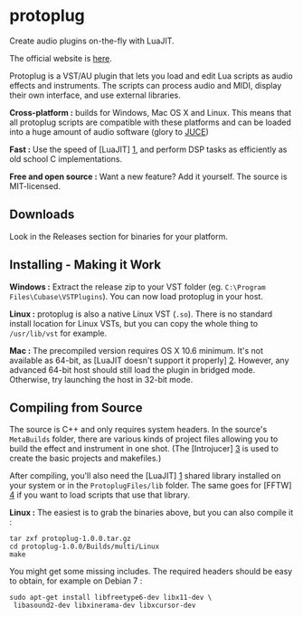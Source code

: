 protoplug
=========
Create audio plugins on-the-fly with LuaJIT.

The official website is [here](http://osar.fr/protoplug).

Protoplug is a VST/AU plugin that lets you load and edit Lua scripts as audio effects and instruments. The scripts can process audio and MIDI, display their own interface, and use external libraries. 

**Cross-platform :** builds for Windows, Mac OS X and Linux. This means that all protoplug scripts are compatible with these platforms and can be loaded into a huge amount of audio software (glory to [JUCE](http://juce.com/)) 

**Fast :** Use the speed of [LuaJIT] [1], and perform DSP tasks as efficiently as old school C implementations. 

**Free and open source :** Want a new feature? Add it yourself. The source is MIT-licensed.

  [1]: http://luajit.org/


Downloads
---------
Look in the Releases section for binaries for your platform. 


Installing - Making it Work
---------------------------
**Windows :**  Extract the release zip to your VST folder (eg. `C:\Program Files\Cubase\VSTPlugins`). You can now load protoplug in your host. 

**Linux :** protoplug is also a native Linux VST (`.so`). There is no standard install location for Linux VSTs, but you can copy the whole thing to `/usr/lib/vst` for example. 

**Mac :** The precompiled version requires OS X 10.6 minimum. It's not available as 64-bit, as [LuaJIT doesn't support it properly] [2]. However, any advanced 64-bit host should still load the plugin in bridged mode. Otherwise, try launching the host in 32-bit mode. 

  [2]: http://luajit.org/install.html#embed


Compiling from Source
---------------------
The source is C++ and only requires system headers. In the source's `MetaBuilds` folder, there are various kinds of project files allowing you to build the effect and instrument in one shot. (The [Introjucer] [3] is used to create the basic projects and makefiles.) 

  [3]: http://www.juce.com/documentation/introjucer
  
After compiling, you'll also need the [LuaJIT] [1] shared library installed on your system or in the `ProtoplugFiles/lib` folder. The same goes for [FFTW] [4] if you want to load scripts that use that library. 

  [4]: http://fftw.org/

**Linux :** The easiest is to grab the binaries above, but you can also compile it : 

	tar zxf protoplug-1.0.0.tar.gz
	cd protoplug-1.0.0/Builds/multi/Linux
	make

You might get some missing includes. The required headers should be easy to obtain, for example on Debian 7 :

	sudo apt-get install libfreetype6-dev libx11-dev \
	 libasound2-dev libxinerama-dev libxcursor-dev
